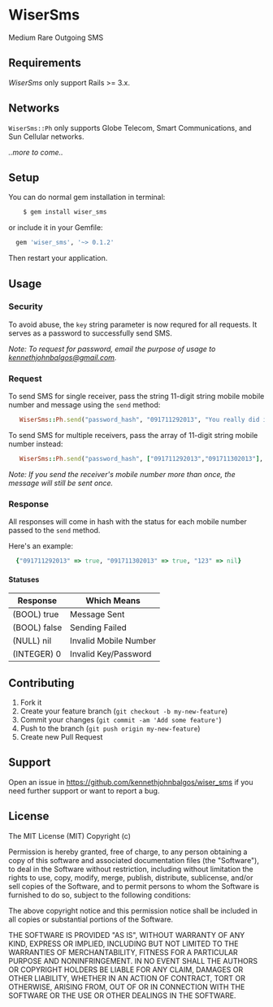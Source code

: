 # WiserSms

Medium Rare Outgoing SMS

## Requirements

_WiserSms_ only support Rails >= 3.x.

## Networks

`WiserSms::Ph` only supports Globe Telecom, Smart Communications, and Sun Cellular networks.

_..more to come.._

## Setup

You can do normal gem installation in terminal:

```ruby
    $ gem install wiser_sms
```

or include it in your Gemfile:

```ruby
  gem 'wiser_sms', '~> 0.1.2'
```

Then restart your application.

## Usage

### Security

To avoid abuse, the `key` string parameter is now requred for all requests. It serves as a password to successfully send SMS.

_Note: To request for password, email the purpose of usage to kennethjohnbalgos@gmail.com._

### Request

To send SMS for single receiver, pass the string 11-digit string mobile mobile number and message using the `send` method:

```ruby
   WiserSms::Ph.send("password_hash", "091711292013", "You really did it!")
```

To send SMS for multiple receivers, pass the array of 11-digit string mobile number instead:

```ruby
   WiserSms::Ph.send("password_hash", ["091711292013","091711302013"], "You guys really did it!")
```

_Note: If you send the receiver's mobile number more than once, the message will still be sent once._

### Response

All responses will come in hash with the status for each mobile number passed to the `send` method.

Here's an example:

```ruby
  {"091711292013" => true, "091711302013" => true, "123" => nil}
```

#### Statuses

Response | Which Means
--- | ---
(BOOL) true | Message Sent
(BOOL) false | Sending Failed
(NULL) nil | Invalid Mobile Number
(INTEGER) 0 | Invalid Key/Password


## Contributing

1. Fork it
2. Create your feature branch (`git checkout -b my-new-feature`)
3. Commit your changes (`git commit -am 'Add some feature'`)
4. Push to the branch (`git push origin my-new-feature`)
5. Create new Pull Request

## Support
Open an issue in https://github.com/kennethjohnbalgos/wiser_sms if you need further support or want to report a bug.

## License

The MIT License (MIT) Copyright (c)

Permission is hereby granted, free of charge, to any person obtaining a copy of this software and associated documentation files (the "Software"), to deal in the Software without restriction, including without limitation the rights to use, copy, modify, merge, publish, distribute, sublicense, and/or sell copies of the Software, and to permit persons to whom the Software is furnished to do so, subject to the following conditions:

The above copyright notice and this permission notice shall be included in all copies or substantial portions of the Software.

THE SOFTWARE IS PROVIDED "AS IS", WITHOUT WARRANTY OF ANY KIND, EXPRESS OR IMPLIED, INCLUDING BUT NOT LIMITED TO THE WARRANTIES OF MERCHANTABILITY, FITNESS FOR A PARTICULAR PURPOSE AND NONINFRINGEMENT. IN NO EVENT SHALL THE AUTHORS OR COPYRIGHT HOLDERS BE LIABLE FOR ANY CLAIM, DAMAGES OR OTHER LIABILITY, WHETHER IN AN ACTION OF CONTRACT, TORT OR OTHERWISE, ARISING FROM, OUT OF OR IN CONNECTION WITH THE SOFTWARE OR THE USE OR OTHER DEALINGS IN THE SOFTWARE.
